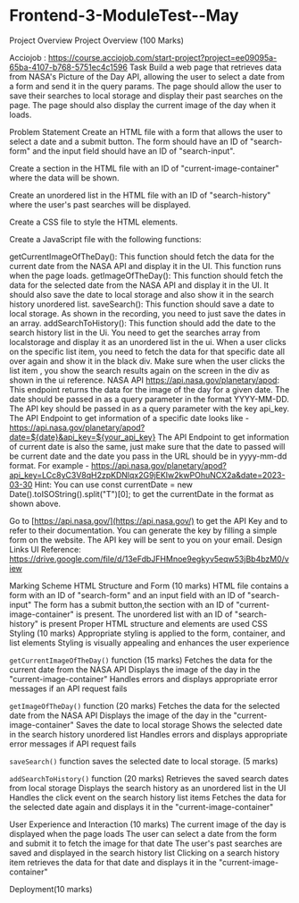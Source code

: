 # Frontend-3-ModuleTest--May



Project Overview
Project Overview (100 Marks)

 Acciojob : https://course.acciojob.com/start-project?project=ee09095a-65ba-4107-b768-5751ec4c1596
Task
Build a web page that retrieves data from NASA's Picture of the Day API, allowing the user to select a date from a form and send it in the query params. The page should allow the user to save their searches to local storage and display their past searches on the page. The page should also display the current image of the day when it loads.

Problem Statement
Create an HTML file with a form that allows the user to select a date and a submit button. The form should have an ID of "search-form" and the input field should have an ID of "search-input".


Create a section in the HTML file with an ID of "current-image-container" where the data will be shown.


Create an unordered list in the HTML file with an ID of "search-history" where the user's past searches will be displayed.


Create a CSS file to style the HTML elements.


Create a JavaScript file with the following functions:


getCurrentImageOfTheDay(): This function should fetch the data for the current date from the NASA API and display it in the UI. This function runs when the page loads.
getImageOfTheDay(): This function should fetch the data for the selected date from the NASA API and display it in the UI. It should also save the date to local storage and also show it in the search history unordered list.
saveSearch(): This function should save a date to local storage. As shown in the recording, you need to just save the dates in an array.
addSearchToHistory(): This function should add the date to the search history list in the Ui. You need to get the searches array from localstorage and display it as an unordered list in the ui. When a user clicks on the specific list item, you need to fetch the data for that specific date all over again and show it in the black div.
Make sure when the user clicks the list item , you show the search results again on the screen in the div as shown in the ui reference.
NASA API
https://api.nasa.gov/planetary/apod: This endpoint returns the data for the image of the day for a given date. The date should be passed in as a query parameter in the format YYYY-MM-DD. The API key should be passed in as a query parameter with the key api_key.
The API Endpoint to get information of a specific date looks like - https://api.nasa.gov/planetary/apod?date=${date}&api_key=${your_api_key}
The API Endpoint to get information of current date is also the same, just make sure that the date to passed will be current date and the date you pass in the URL should be in yyyy-mm-dd format.
For example - https://api.nasa.gov/planetary/apod?api_key=LCc8yC3V8qH2zpKDNlqx2G9jEKIw2kwPOhuNCX2a&date=2023-03-30
Hint:
You can use const currentDate = new Date().toISOString().split("T")[0]; to get the currentDate in the format as shown above.

Go to [https://api.nasa.gov/](https://api.nasa.gov/) to get the API Key and to refer to their documentation. You can generate the key by filling a simple form on the website. The API key will be sent to you on your email.
Design Links
UI Reference:
https://drive.google.com/file/d/13eFdbJFHMnoe9egkyv5eqw53jBb4bzM0/view

Marking Scheme
HTML Structure and Form (10 marks)
HTML file contains a form with an ID of "search-form" and an input field with an ID of "search-input"
The form has a submit button,the section with an ID of "current-image-container" is present. The unordered list with an ID of "search-history" is present
Proper HTML structure and elements are used
CSS Styling (10 marks)
Appropriate styling is applied to the form, container, and list elements
Styling is visually appealing and enhances the user experience

`getCurrentImageOfTheDay()` function (15 marks)
Fetches the data for the current date from the NASA API
Displays the image of the day in the "current-image-container"
Handles errors and displays appropriate error messages if an API request fails

`getImageOfTheDay()` function (20 marks)
Fetches the data for the selected date from the NASA API
Displays the image of the day in the "current-image-container"
Saves the date to local storage
Shows the selected date in the search history unordered list
Handles errors and displays appropriate error messages if API request fails

`saveSearch()` function saves the selected date to local storage. (5 marks)

`addSearchToHistory()` function (20 marks) Retrieves the saved search dates from local storage
Displays the search history as an unordered list in the UI
Handles the click event on the search history list items
Fetches the data for the selected date again and displays it in the "current-image-container"

User Experience and Interaction (10 marks)
The current image of the day is displayed when the page loads
The user can select a date from the form and submit it to fetch the image for that date
The user's past searches are saved and displayed in the search history list
Clicking on a search history item retrieves the data for that date and displays it in the "current-image-container"

Deployment(10 marks)